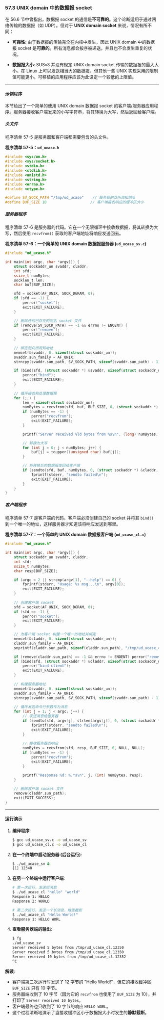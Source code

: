 ### **57.3 UNIX domain 中的数据报 socket**

在 56.6 节中曾指出，数据报 socket 的通信是**不可靠的**。这个论断适用于通过网络传输的数据报（如 UDP）。但对于 **UNIX domain socket** 来说，情况有所不同：

  * **可靠性**: 由于数据报的传输完全在内核中发生，因此 UNIX domain 中的数据报 socket 是**可靠的**。所有消息都会按序被递送，并且也不会发生重复的状况。

  * **数据报大小**: SUSv3 并没有规定 UNIX domain socket 传输的数据报的最大大小。在 Linux 上可以发送相当大的数据报，但其他一些 UNIX 实现采用的限制值可能更小。可移植的应用程序应该为此设定一个较低的上限值。

-----

#### **示例程序**

本节给出了一个简单的使用 UNIX domain 数据报 socket 的客户端/服务器应用程序。服务器接收客户端发来的小写字符串，将其转换为大写，然后返回给客户端。

##### **头文件**

程序清单 57-5 是服务器和客户端都需要包含的头文件。

**程序清单 57-5：`ud_ucase.h`**

```c
#include <sys/un.h>
#include <sys/socket.h>
#include <stdio.h>
#include <stdlib.h>
#include <unistd.h>
#include <string.h>
#include <errno.h>
#include <ctype.h>

#define SV_SOCK_PATH "/tmp/ud_ucase"    // 服务器的众所周知地址
#define BUF_SIZE 10                    // 客户端接收响应的缓冲区大小
```

##### **服务器程序**

程序清单 57-6 是服务器的代码。它在一个无限循环中接收数据报，将其转换为大写，然后使用 `recvfrom()` 获取的客户端地址将响应发送回去。

**程序清单 57-6：一个简单的 UNIX domain 数据报服务器 (`ud_ucase_sv.c`)**

```c
#include "ud_ucase.h"

int main(int argc, char *argv[]) {
    struct sockaddr_un svaddr, claddr;
    int sfd;
    ssize_t numBytes;
    socklen_t len;
    char buf[BUF_SIZE];

    sfd = socket(AF_UNIX, SOCK_DGRAM, 0);
    if (sfd == -1) {
        perror("socket");
        exit(EXIT_FAILURE);
    }

    // 删除任何已存在的同名 socket 文件
    if (remove(SV_SOCK_PATH) == -1 && errno != ENOENT) {
        perror("remove");
        exit(EXIT_FAILURE);
    }
    
    // 绑定到众所周知地址
    memset(&svaddr, 0, sizeof(struct sockaddr_un));
    svaddr.sun_family = AF_UNIX;
    strncpy(svaddr.sun_path, SV_SOCK_PATH, sizeof(svaddr.sun_path) - 1);

    if (bind(sfd, (struct sockaddr *) &svaddr, sizeof(struct sockaddr_un)) == -1) {
        perror("bind");
        exit(EXIT_FAILURE);
    }
    
    // 循环接收和处理数据报
    for (;;) {
        len = sizeof(struct sockaddr_un);
        numBytes = recvfrom(sfd, buf, BUF_SIZE, 0, (struct sockaddr *) &claddr, &len);
        if (numBytes == -1) {
            perror("recvfrom");
            exit(EXIT_FAILURE);
        }

        printf("Server received %ld bytes from %s\n", (long) numBytes, claddr.sun_path);

        // 转换为大写
        for (int j = 0; j < numBytes; j++) {
            buf[j] = toupper((unsigned char) buf[j]);
        }

        // 将转换后的数据报发回给客户端
        if (sendto(sfd, buf, numBytes, 0, (struct sockaddr *) &claddr, len) != numBytes) {
            fprintf(stderr, "sendto failed\n");
            exit(EXIT_FAILURE);
        }
    }
}
```

##### **客户端程序**

程序清单 57-7 是客户端的代码。客户端必须创建自己的 socket 并将其 `bind()` 到一个唯一的地址，这样服务器才知道该将响应发送到哪里。

**程序清单 57-7：一个简单的 UNIX domain 数据报客户端 (`ud_ucase_cl.c`)**

```c
#include "ud_ucase.h"

int main(int argc, char *argv[]) {
    struct sockaddr_un svaddr, claddr;
    int sfd;
    ssize_t numBytes;
    char resp[BUF_SIZE];

    if (argc < 2 || strcmp(argv[1], "--help") == 0) {
        fprintf(stderr, "Usage: %s msg...\n", argv[0]);
        exit(EXIT_FAILURE);
    }
    
    // 创建客户端 socket
    sfd = socket(AF_UNIX, SOCK_DGRAM, 0);
    if (sfd == -1) {
        perror("socket");
        exit(EXIT_FAILURE);
    }

    // 为客户端 socket 构建一个唯一的地址并绑定
    memset(&claddr, 0, sizeof(struct sockaddr_un));
    claddr.sun_family = AF_UNIX;
    snprintf(claddr.sun_path, sizeof(claddr.sun_path), "/tmp/ud_ucase_cl.%ld", (long) getpid());

    if (remove(claddr.sun_path) == -1 && errno != ENOENT) perror("remove");
    if (bind(sfd, (struct sockaddr *) &claddr, sizeof(struct sockaddr_un)) == -1) {
        perror("bind client");
        exit(EXIT_FAILURE);
    }
    
    // 构建服务器地址
    memset(&svaddr, 0, sizeof(struct sockaddr_un));
    svaddr.sun_family = AF_UNIX;
    strncpy(svaddr.sun_path, SV_SOCK_PATH, sizeof(svaddr.sun_path) - 1);
    
    // 循环发送命令行参数作为消息
    for (int j = 1; j < argc; j++) {
        // 发送消息给服务器
        if (sendto(sfd, argv[j], strlen(argv[j]), 0, (struct sockaddr *) &svaddr, sizeof(struct sockaddr_un)) != strlen(argv[j])) {
            fprintf(stderr, "sendto failed\n");
            exit(EXIT_FAILURE);
        }
        
        // 接收服务器的响应
        numBytes = recvfrom(sfd, resp, BUF_SIZE, 0, NULL, NULL);
        if (numBytes == -1) {
            perror("recvfrom");
            exit(EXIT_FAILURE);
        }
        
        printf("Response %d: %.*s\n", j, (int) numBytes, resp);
    }

    // 删除客户端 socket 文件
    remove(claddr.sun_path);
    exit(EXIT_SUCCESS);
}
```

-----

#### **运行演示**

1.  **编译程序**:

    ```bash
    $ gcc ud_ucase_sv.c -o ud_ucase_sv
    $ gcc ud_ucase_cl.c -o ud_ucase_cl
    ```

2.  **在一个终端中启动服务器 (后台运行)**:

    ```bash
    $ ./ud_ucase_sv &
    [1] 12348
    ```

3.  **在另一个终端中运行客户端**:

    ```bash
    # 第一次运行，发送短消息
    $ ./ud_ucase_cl "hello" "world"
    Response 1: HELLO
    Response 2: WORLD

    # 第二次运行，发送一个长消息，触发截断
    $ ./ud_ucase_cl "Hello World!"
    Response 1: HELLO WORL
    ```

4.  **查看服务器端的输出**:

    ```bash
    $ fg
    ./ud_ucase_sv
    Server received 5 bytes from /tmp/ud_ucase_cl.12350
    Server received 5 bytes from /tmp/ud_ucase_cl.12350
    Server received 10 bytes from /tmp/ud_ucase_cl.12352
    ^C
    ```

**解读**:

  * 客户端第二次运行时发送了 12 字节的 "Hello World\!"，但它的接收缓冲区 `BUF_SIZE` 只有 10 字节。
  * 服务器端收到了 10 字节（因为它的 `recvfrom` 也使用了 `BUF_SIZE` 为 10），并打印了 `Server received 10 bytes`。
  * 客户端最终也只收到了 10 字节的响应 `HELLO WORL`。
  * 这个过程清晰地演示了当接收缓冲区小于数据报大小时发生的**静默截断**。